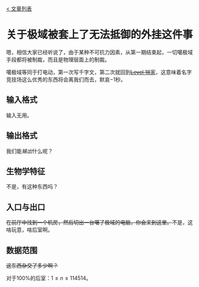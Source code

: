 [< 文章列表](/)

# 关于极域被套上了无法抵御的外挂这件事

嗯，相信大家已经听说了，由于某种不可抗力因素，从第一期结束起，一切噶极域手段都将被制裁，而且是物理层面上的制裁。

噶极域等同于打电动，第一次写千字文，第二次就回到[~~Level 18~~](https://backrooms-wiki-cn.wikidot.com/level-18 "快乐老家")[家](https://backrooms-wiki-cn.wikidot.com/the-frontrooms "前厅的家")，这意味着名字竞技场这么优秀的东西将会离我们而去，默哀$-1$秒。

## 输入格式

输入无用。

## 输出格式

我们能*输出*什么呢？

## 生物学特征

不是，有这种东西吗？

## 入口与出口

~~在前厅中找到一个机房，然后切出一台噶了极域的电脑，你会来到这里。~~不是，这啥玩意，啥后室啊。

## 数据范围

~~这东西杂交了多少啊？~~

对于$100$%的后室：$1\leq n\leq 114514$。